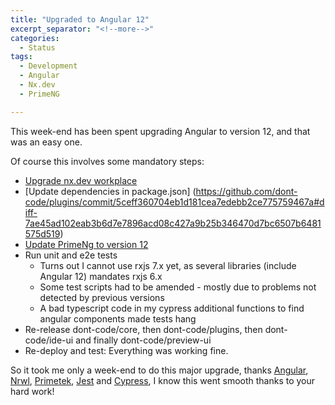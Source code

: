 ```yaml
---
title: "Upgraded to Angular 12"
excerpt_separator: "<!--more-->"
categories:
  - Status
tags:
  - Development
  - Angular
  - Nx.dev
  - PrimeNG

---
```


This week-end has been spent upgrading Angular to version 12, and that was an easy one.
<!--more-->

Of course this involves some mandatory steps:
- [Upgrade nx.dev workplace](https://nx.dev/latest/angular/core-concepts/updating-nx)
- [Update dependencies in package.json] (https://github.com/dont-code/plugins/commit/5ceff360704eb1d181cea7edebb2ce775759467a#diff-7ae45ad102eab3b6d7e7896acd08c427a9b25b346470d7bc6507b6481575d519)
- [Update PrimeNg to version 12](https://www.primefaces.org/primeng-v12-0-0-is-here/)
- Run unit and e2e tests
  - Turns out I cannot use rxjs 7.x yet, as several libraries (include Angular 12) mandates rxjs 6.x
  - Some test scripts had to be amended - mostly due to problems not detected by previous versions 
  - A bad typescript code in my cypress additional functions to find angular components made tests hang
- Re-release dont-code/core, then dont-code/plugins, then dont-code/ide-ui and finally dont-code/preview-ui
- Re-deploy and test: Everything was working fine.

So it took me only a week-end to do this major upgrade, thanks [Angular](https://angular.io), [Nrwl](https://nex.dev), [Primetek](https://primefaces.org/primeng), [Jest](https://jestjs.io) and [Cypress](https://cypress.io), I know this went smooth thanks to your hard work!